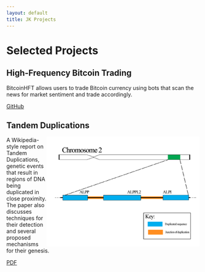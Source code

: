 ```yaml
---
layout: default
title: JK Projects
---
```

# Selected Projects

## High-Frequency Bitcoin Trading

BitcoinHFT allows users to trade Bitcoin currency using bots that scan the news for market sentiment and trade accordingly. 

[GitHub](https://github.com/jonathanking/bitcoinHFT)


## Tandem Duplications


<div style="text-align: center; float: right;">
<img alt="tandem" src="/images/tandem_dup.png" width="400px" />
</div>

A Wikipedia-style report on Tandem Duplications, genetic events that result in regions of DNA being duplicated in close proximity. The paper also discusses techniques for their detection and several proposed mechanisms for their genesis. 

[PDF](/files/tandemduplications.pdf)

